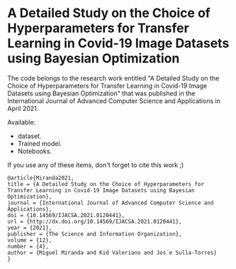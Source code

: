 # A Detailed Study on the Choice of Hyperparameters for Transfer Learning in Covid-19 Image Datasets using Bayesian Optimization


The code belongs to the research work entitled "A Detailed Study on the Choice of Hyperparameters for Transfer Learning in Covid-19 Image Datasets using Bayesian Optimization" that was published in the International Journal of Advanced Computer Science and Applications in April 2021.

Available:

- dataset.
- Trained model.
- Notebooks.

If you use any of these items, don't forget to cite this work ;)

    @article{Miranda2021,
    title = {A Detailed Study on the Choice of Hyperparameters for Transfer Learning in Covid-19 Image Datasets using Bayesian Optimization},
    journal = {International Journal of Advanced Computer Science and Applications},
    doi = {10.14569/IJACSA.2021.0120441},
    url = {http://dx.doi.org/10.14569/IJACSA.2021.0120441},
    year = {2021},
    publisher = {The Science and Information Organization},
    volume = {12},
    number = {4},
    author = {Miguel Miranda and Kid Valeriano and Jos´e Sulla-Torres}
    }

